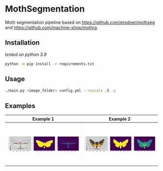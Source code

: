 # MothSegmentation
Moth segmentation pipeline based on https://github.com/erodner/mothseg and https://github.com/machine-shop/mothra.


## Installation
*tested on python 3.9*
```bash
python -m pip install -r requirements.txt
```

## Usage
```bash
./main.py <image_folder> config.yml --rescale .5 -y
```

## Examples
| Example 1 | Example 2  |
|---|---|
| <img src="examples/example1.png"> | <img src="examples/example2.png"> |
